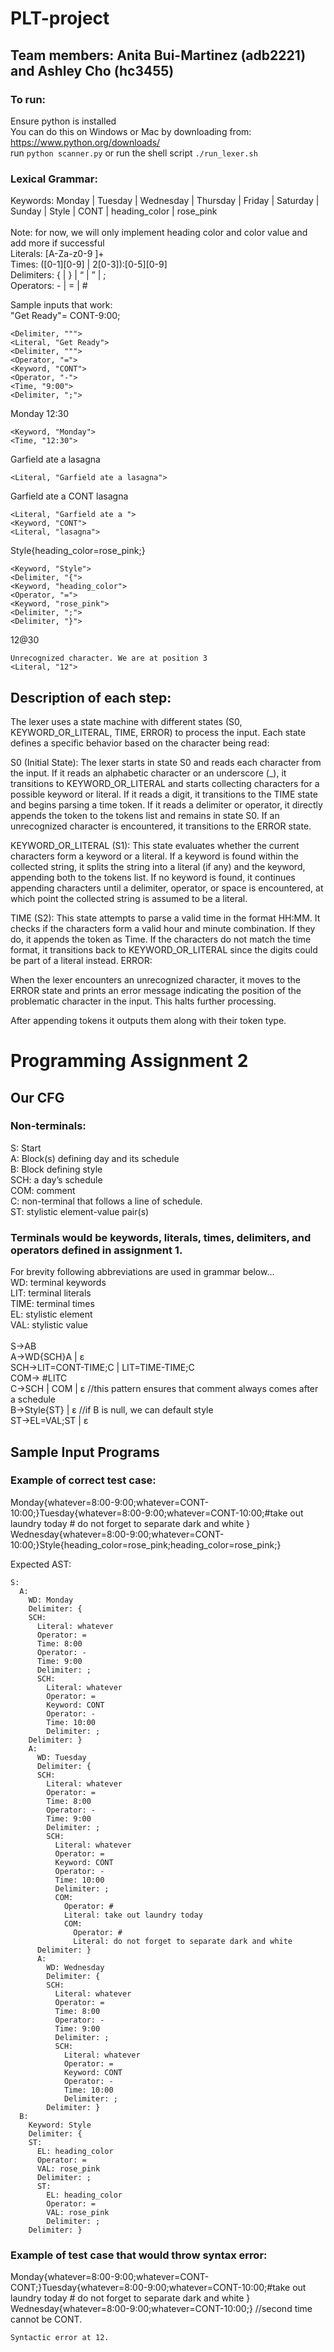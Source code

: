 # PLT-project

## Team members: Anita Bui-Martinez (adb2221) and Ashley Cho (hc3455)

### To run: 
Ensure python is installed <br/>
You can do this on Windows or Mac by downloading from: https://www.python.org/downloads/ <br/> 
run `python scanner.py`
or run the shell script
`./run_lexer.sh`

### Lexical Grammar: <br/>
Keywords: Monday | Tuesday | Wednesday | Thursday | Friday | Saturday | Sunday | Style | CONT | heading_color | rose_pink <br/>  
Note: for now, we will only implement heading color and color value and add more if successful <br/>
Literals: [A-Za-z0-9  ]+ <br/>
Times: ([0-1][0-9] | 2[0-3]):[0-5][0-9] <br/>
Delimiters:  { | } | “ | ” | ;  <br/>
Operators: - | = | # <br/>

Sample inputs that work: <br/>
"Get Ready"= CONT-9:00; <br/>

```
<Delimiter, """> 
<Literal, "Get Ready">
<Delimiter, """>
<Operator, "=">
<Keyword, "CONT">
<Operator, "-">
<Time, "9:00">
<Delimiter, ";">
```

Monday 12:30 <br/>

```
<Keyword, "Monday">
<Time, "12:30">
```

Garfield ate a lasagna <br/>

```
<Literal, "Garfield ate a lasagna">
```

Garfield ate a CONT lasagna <br/>

```
<Literal, "Garfield ate a ">
<Keyword, "CONT">
<Literal, "lasagna">
```

Style{heading_color=rose_pink;} <br/>

```
<Keyword, "Style">
<Delimiter, "{">
<Keyword, "heading_color">
<Operator, "=">
<Keyword, "rose_pink">
<Delimiter, ";">
<Delimiter, "}">
```
12@30 

```
Unrecognized character. We are at position 3
<Literal, "12">
```

## Description of each step: <br/>

The lexer uses a state machine with different states (S0, KEYWORD_OR_LITERAL, TIME, ERROR) to process the input. Each state defines a specific behavior based on the character being read:

S0 (Initial State):
The lexer starts in state S0 and reads each character from the input.
If it reads an alphabetic character or an underscore (_), it transitions to KEYWORD_OR_LITERAL and starts collecting characters for a possible keyword or literal.
If it reads a digit, it transitions to the TIME state and begins parsing a time token.
If it reads a delimiter or operator, it directly appends the token to the tokens list and remains in state S0.
If an unrecognized character is encountered, it transitions to the ERROR state.

KEYWORD_OR_LITERAL (S1):
This state evaluates whether the current characters form a keyword or a literal.
If a keyword is found within the collected string, it splits the string into a literal (if any) and the keyword, appending both to the tokens list.
If no keyword is found, it continues appending characters until a delimiter, operator, or space is encountered, at which point the collected string is assumed to be a literal.

TIME (S2):
This state attempts to parse a valid time in the format HH:MM.
It checks if the characters form a valid hour and minute combination. If they do, it appends the token as Time. If the characters do not match the time format, it transitions back to KEYWORD_OR_LITERAL since the digits could be part of a literal instead.
ERROR:

When the lexer encounters an unrecognized character, it moves to the ERROR state and prints an error message indicating the position of the problematic character in the input. This halts further processing.

After appending tokens it outputs them along with their token type. 

# Programming Assignment 2 

## Our CFG
### Non-terminals:
S: Start <br/>
A: Block(s) defining day and its schedule <br/>
B: Block defining style <br/>
SCH: a day’s schedule <br/>
COM: comment <br/>
C: non-terminal that follows a line of schedule. <br/>
ST: stylistic element-value pair(s) <br/>

### Terminals would be keywords, literals, times, delimiters, and operators defined in assignment 1. 
For brevity following abbreviations are used in grammar below… <br/>
WD: terminal keywords <br/>
LIT: terminal literals <br/>
TIME: terminal times <br/>
EL: stylistic element <br/>
VAL: stylistic value <br/>
<br/>
S→AB <br/>
A→WD{SCH}A | ε <br/>
SCH→LIT=CONT-TIME;C | LIT=TIME-TIME;C <br/>
COM→ #LITC <br/>
C→SCH | COM | ε //this pattern ensures that comment always comes after a schedule <br/>
B→Style{ST} | ε //if B is null, we can default style <br/>
ST→EL=VAL;ST | ε <br/>


## Sample Input Programs 

### Example of correct test case:
Monday{whatever=8:00-9:00;whatever=CONT-10:00;}Tuesday{whatever=8:00-9:00;whatever=CONT-10:00;#take out laundry today # do not forget to separate dark and white } Wednesday{whatever=8:00-9:00;whatever=CONT-10:00;}Style{heading_color=rose_pink;heading_color=rose_pink;}

Expected AST: 
```
S: 
  A:
    WD: Monday
    Delimiter: {
    SCH:
      Literal: whatever
      Operator: =
      Time: 8:00
      Operator: -
      Time: 9:00
      Delimiter: ;
      SCH:
        Literal: whatever
        Operator: =
        Keyword: CONT
        Operator: -
        Time: 10:00
        Delimiter: ;
    Delimiter: }
    A:
      WD: Tuesday
      Delimiter: {
      SCH:
        Literal: whatever
        Operator: =
        Time: 8:00
        Operator: -
        Time: 9:00
        Delimiter: ;
        SCH:
          Literal: whatever
          Operator: =
          Keyword: CONT
          Operator: -
          Time: 10:00
          Delimiter: ;
          COM:
            Operator: #
            Literal: take out laundry today
            COM:
              Operator: #
              Literal: do not forget to separate dark and white
      Delimiter: }
      A:
        WD: Wednesday
        Delimiter: {
        SCH:
          Literal: whatever
          Operator: =
          Time: 8:00
          Operator: -
          Time: 9:00
          Delimiter: ;
          SCH:
            Literal: whatever
            Operator: =
            Keyword: CONT
            Operator: -
            Time: 10:00
            Delimiter: ;
        Delimiter: }
  B:
    Keyword: Style
    Delimiter: {
    ST:
      EL: heading_color
      Operator: =
      VAL: rose_pink
      Delimiter: ;
      ST:
        EL: heading_color
        Operator: =
        VAL: rose_pink
        Delimiter: ;
    Delimiter: }
```

### Example of test case that would throw syntax error:
Monday{whatever=8:00-9:00;whatever=CONT-CONT;}Tuesday{whatever=8:00-9:00;whatever=CONT-10:00;#take out laundry today # do not forget to separate dark and white } Wednesday{whatever=8:00-9:00;whatever=CONT-10:00;}
//second time cannot be CONT.
```
Syntactic error at 12.
```

